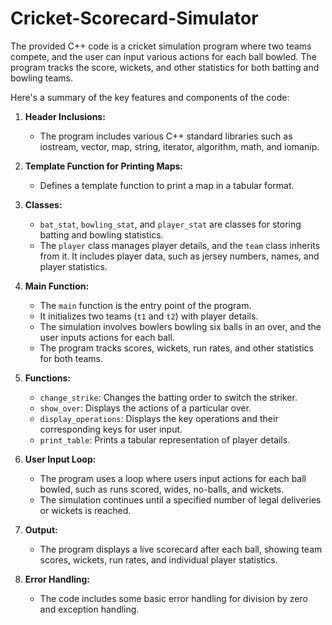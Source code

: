 # Cricket-Scorecard-Simulator
The provided C++ code is a cricket simulation program where two teams compete, and the user can input various actions for each ball bowled. The program tracks the score, wickets, and other statistics for both batting and bowling teams.

Here's a summary of the key features and components of the code:

1. **Header Inclusions:**
   - The program includes various C++ standard libraries such as iostream, vector, map, string, iterator, algorithm, math, and iomanip.

2. **Template Function for Printing Maps:**
   - Defines a template function to print a map in a tabular format.

3. **Classes:**
   - `bat_stat`, `bowling_stat`, and `player_stat` are classes for storing batting and bowling statistics.
   - The `player` class manages player details, and the `team` class inherits from it. It includes player data, such as jersey numbers, names, and player statistics.

4. **Main Function:**
   - The `main` function is the entry point of the program.
   - It initializes two teams (`t1` and `t2`) with player details.
   - The simulation involves bowlers bowling six balls in an over, and the user inputs actions for each ball.
   - The program tracks scores, wickets, run rates, and other statistics for both teams.

5. **Functions:**
   - `change_strike`: Changes the batting order to switch the striker.
   - `show_over`: Displays the actions of a particular over.
   - `display_operations`: Displays the key operations and their corresponding keys for user input.
   - `print_table`: Prints a tabular representation of player details.

6. **User Input Loop:**
   - The program uses a loop where users input actions for each ball bowled, such as runs scored, wides, no-balls, and wickets.
   - The simulation continues until a specified number of legal deliveries or wickets is reached.

7. **Output:**
   - The program displays a live scorecard after each ball, showing team scores, wickets, run rates, and individual player statistics.

8. **Error Handling:**
   - The code includes some basic error handling for division by zero and exception handling.


